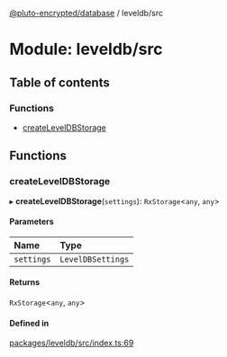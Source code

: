 [@pluto-encrypted/database](../README.md) / leveldb/src

# Module: leveldb/src

## Table of contents

### Functions

- [createLevelDBStorage](leveldb_src.md#createleveldbstorage)

## Functions

### createLevelDBStorage

▸ **createLevelDBStorage**(`settings`): `RxStorage`\<`any`, `any`\>

#### Parameters

| Name | Type |
| :------ | :------ |
| `settings` | `LevelDBSettings` |

#### Returns

`RxStorage`\<`any`, `any`\>

#### Defined in

[packages/leveldb/src/index.ts:69](https://github.com/elribonazo/pluto-encrypted/blob/1443488/packages/leveldb/src/index.ts#L69)
